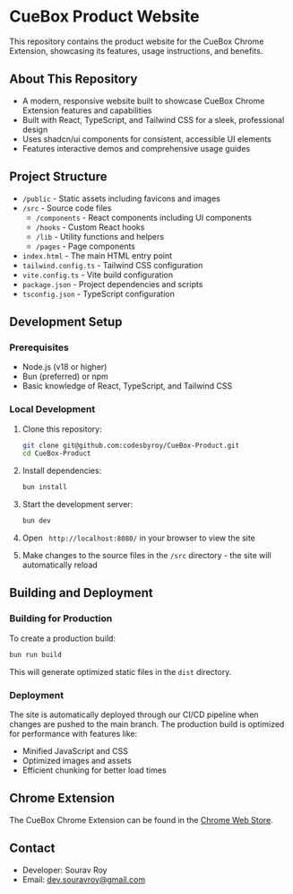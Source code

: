 # CueBox Product Website

This repository contains the product website for the CueBox Chrome Extension, showcasing its features, usage instructions, and benefits.

## About This Repository

- A modern, responsive website built to showcase CueBox Chrome Extension features and capabilities
- Built with React, TypeScript, and Tailwind CSS for a sleek, professional design
- Uses shadcn/ui components for consistent, accessible UI elements
- Features interactive demos and comprehensive usage guides

## Project Structure

- `/public` - Static assets including favicons and images
- `/src` - Source code files
    - `/components` - React components including UI components
    - `/hooks` - Custom React hooks
    - `/lib` - Utility functions and helpers
    - `/pages` - Page components
- `index.html` - The main HTML entry point
- `tailwind.config.ts` - Tailwind CSS configuration
- `vite.config.ts` - Vite build configuration
- `package.json` - Project dependencies and scripts
- `tsconfig.json` - TypeScript configuration

## Development Setup

### Prerequisites

- Node.js (v18 or higher)
- Bun (preferred) or npm
- Basic knowledge of React, TypeScript, and Tailwind CSS

### Local Development

1. Clone this repository:

    ```bash
    git clone git@github.com:codesbyroy/CueBox-Product.git
    cd CueBox-Product
    ```

2. Install dependencies:

    ```bash
    bun install
    ```

3. Start the development server:

    ```bash
    bun dev
    ```

4. Open ` http://localhost:8080/` in your browser to view the site
5. Make changes to the source files in the `/src` directory - the site will automatically reload

## Building and Deployment

### Building for Production

To create a production build:

```bash
bun run build
```

This will generate optimized static files in the `dist` directory.

### Deployment

The site is automatically deployed through our CI/CD pipeline when changes are pushed to the main branch. The production build is optimized for performance with features like:

- Minified JavaScript and CSS
- Optimized images and assets
- Efficient chunking for better load times

## Chrome Extension

The CueBox Chrome Extension can be found in the [Chrome Web Store](https://chromewebstore.google.com/detail/flihmekgclecklblbnocoagjdapgeakm).

## Contact

- Developer: Sourav Roy
- Email: dev.souravroy@gmail.com
